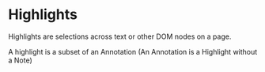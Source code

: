 # Highlights

Highlights are selections across text or other DOM nodes on a page.

A highlight is a subset of an Annotation (An Annotation is a Highlight without a Note)
